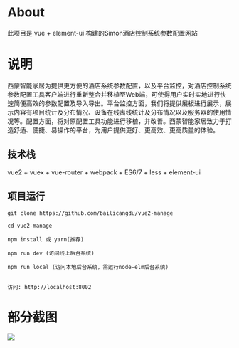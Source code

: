 
# About

此项目是 vue + element-ui 构建的Simon酒店控制系统参数配置网站


# 说明
西蒙智能家居为提供更方便的酒店系统参数配置，以及平台监控，对酒店控制系统参数配置工具客户端进行重新整合并移植至Web端，可使得用户实时实地进行快速简便高效的参数配置及导入导出。平台监控方面，我们将提供展板进行展示，展示内容有项目统计及分布情况、设备在线离线统计及分布情况以及服务器的使用情况等。配置方面，将对原配置工具功能进行移植，并改善。西蒙智能家居致力于打造舒适、便捷、易操作的平台，为用户提供更好、更高效、更高质量的体验。


## 技术栈

vue2 + vuex + vue-router + webpack + ES6/7 + less + element-ui


## 项目运行


```
git clone https://github.com/bailicangdu/vue2-manage  

cd vue2-manage  

npm install 或 yarn(推荐)

npm run dev (访问线上后台系统)

npm run local (访问本地后台系统，需运行node-elm后台系统)


访问: http://localhost:8002

```


# 部分截图


<img src="https://github.com/StorySpeaker/Fconfig/blob/master/screenshots/projectshot.jpg"/>




